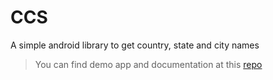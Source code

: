 # CCS
A simple android library to get country, state and city names

> You can find demo app and documentation at this [repo](https://github.com/piyushjohnson/CountryStateCityApp)
